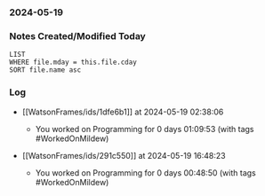 ### 2024-05-19

### Notes Created/Modified Today
```dataview
LIST 
WHERE file.mday = this.file.cday
SORT file.name asc
```
### Log


- [[WatsonFrames/ids/1dfe6b1]] at 2024-05-19 02:38:06
  - You worked on Programming for 0 days 01:09:53 (with tags #WorkedOnMildew) 


- [[WatsonFrames/ids/291c550]] at 2024-05-19 16:48:23
  - You worked on Programming for 0 days 00:48:50 (with tags #WorkedOnMildew) 
